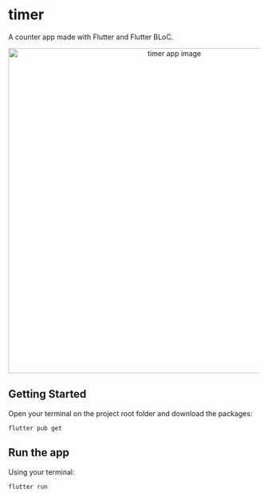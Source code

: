 # timer

A counter app made with Flutter and Flutter BLoC.

<div align="center">
  <img src="https://user-images.githubusercontent.com/8771994/146989802-30d87167-a35e-426b-8e56-9890bdc1e9a1.png" alt="timer app image" height="650"/>
</div>

## Getting Started

Open your terminal on the project root folder and download the packages:

	flutter pub get
      
## Run the app
Using your terminal:

	flutter run
